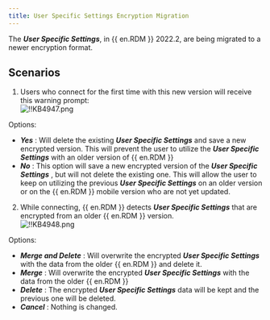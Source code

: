 ```yaml
---
title: User Specific Settings Encryption Migration
---
```

The ***User Specific Settings***, in {{ en.RDM }} 2022.2, are being migrated to a newer encryption format.

## Scenarios

1. Users who connect for the first time with this new version will receive this warning prompt:  
![!!KB4947.png](https://webdevolutions.azureedge.net/docs/en/kb/KB4947.png)  

Options:

* ***Yes*** : Will delete the existing ***User Specific Settings*** and save a new encrypted version. This will prevent the user to utilize the ***User Specific Settings*** with an older version of {{ en.RDM }}  
* ***No*** : This option will save a new encrypted version of the ***User Specific Settings*** , but will not delete the existing one. This will allow the user to keep on utilizing the previous ***User Specific Settings*** on an older version or on the {{ en.RDM }} mobile version who are not yet updated.  

2. While connecting, {{ en.RDM }} detects ***User Specific Settings*** that are encrypted from an older {{ en.RDM }} version.  
![!!KB4948.png](https://webdevolutions.azureedge.net/docs/en/kb/KB4948.png)  

Options:  

* ***Merge and Delete*** : Will overwrite the encrypted ***User Specific Settings*** with the data from the older {{ en.RDM }} and delete it.
* ***Merge*** : Will overwrite the encrypted ***User Specific Settings*** with the data from the older {{ en.RDM }}
* ***Delete*** : The encrypted ***User Specific Settings*** data will be kept and the previous one will be deleted.
* ***Cancel*** : Nothing is changed.
